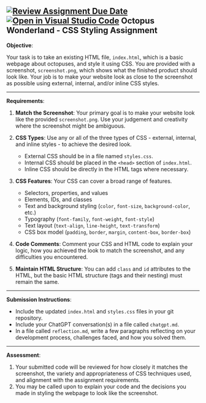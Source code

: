 [![Review Assignment Due Date](https://classroom.github.com/assets/deadline-readme-button-22041afd0340ce965d47ae6ef1cefeee28c7c493a6346c4f15d667ab976d596c.svg)](https://classroom.github.com/a/y82pp0xN)
[![Open in Visual Studio Code](https://classroom.github.com/assets/open-in-vscode-2e0aaae1b6195c2367325f4f02e2d04e9abb55f0b24a779b69b11b9e10269abc.svg)](https://classroom.github.com/online_ide?assignment_repo_id=17710469&assignment_repo_type=AssignmentRepo)
Octopus Wonderland - CSS Styling Assignment
-------------------------------------------

**Objective**:

Your task is to take an existing HTML file, `index.html`, which is a basic webpage about octopuses, and style it using CSS. You are provided with a screenshot, `screenshot.png`, which shows what the finished product should look like. Your job is to make your website look as close to the screenshot as possible using external, internal, and/or inline CSS styles.

---

**Requirements**:

1. **Match the Screenshot**: Your primary goal is to make your website look like the provided `screenshot.png`. Use your judgement and creativity where the screenshot might be ambiguous.
2. **CSS Types**: Use any or all of the three types of CSS - external, internal, and inline styles - to achieve the desired look.

   - External CSS should be in a file named `styles.css`.
   - Internal CSS should be placed in the `<head>` section of `index.html`.
   - Inline CSS should be directly in the HTML tags where necessary.
3. **CSS Features**: Your CSS can cover a broad range of features.

   - Selectors, properties, and values
   - Elements, IDs, and classes
   - Text and background styling (`color`, `font-size`, `background-color`, etc.)
   - Typography (`font-family`, `font-weight`, `font-style`)
   - Text layout (`text-align`, `line-height`, `text-transform`)
   - CSS box model (`padding`, `border`, `margin`, `content-box`, `border-box`)
4. **Code Comments**: Comment your CSS and HTML code to explain your logic, how you achieved the look to match the screenshot, and any difficulties you encountered.
5. **Maintain HTML Structure**: You can add `class` and `id` attributes to the HTML, but the basic HTML structure (tags and their nesting) must remain the same.

---

**Submission Instructions**:

- Include the updated `index.html` and `styles.css` files in your git repository.
- Include your ChatGPT conversation(s) in a file called `chatgpt.md`.
- In a file called `reflection.md`, write a few paragraphs reflecting on your development process, challenges faced, and how you solved them.

---

**Assessment**:

1. Your submitted code will be reviewed for how closely it matches the screenshot, the variety and appropriateness of CSS techniques used, and alignment with the assignment requirements.
2. You may be called upon to explain your code and the decisions you made in styling the webpage to look like the screenshot.
